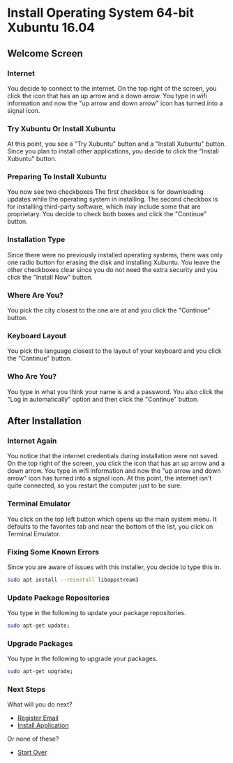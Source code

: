 # Install Operating System 64-bit Xubuntu 16.04

## Welcome Screen

### Internet

You decide to connect to the internet.
On the top right of the screen, you click the icon that has an up arrow and a down arrow.
You type in wifi information and now the "up arrow and down arrow" icon has turned into a signal icon.

### Try Xubuntu Or Install Xubuntu

At this point, you see a "Try Xubuntu" button and a "Install Xubuntu" button.
Since you plan to install other applications, you decide to click the "Install Xubuntu" button.

### Preparing To Install Xubuntu

You now see two checkboxes
The first checkbox is for downloading updates while the operating system in installing.
The second checkbox is for installing third-party software, which may include some that are proprietary.
You decide to check both boxes and click the "Continue" button.

### Installation Type

Since there were no previously installed operating systems,
there was only one radio button for erasing the disk and installing Xubuntu.
You leave the other checkboxes clear since you do not need the extra security and you click the "Install Now" button.

### Where Are You?

You pick the city closest to the one are at and you click the "Continue" button.

### Keyboard Layout

You pick the language closest to the layout of your keyboard and you click the "Continue" button.

### Who Are You?

You type in what you think your name is and a password.
You also click the "Log in automatically" option and then click the "Continue" button.

## After Installation

### Internet Again

You notice that the internet credentials during installation were not saved.
On the top right of the screen, you click the icon that has an up arrow and a down arrow.
You type in wifi information and now the "up arrow and down arrow" icon has turned into a signal icon.
At this point, the internet isn't quite connected, so you restart the computer just to be sure.

### Terminal Emulator

You click on the top left button which opens up the main system menu.
It defaults to the favorites tab and near the bottom of the list, you click on Terminal Emulator.

### Fixing Some Known Errors

Since you are aware of issues with this installer, you decide to type this in.

```bash
sudo apt install --reinstall libappstream3
```

### Update Package Repositories

You type in the following to update your package repositories.

```bash
sudo apt-get update;
```

### Upgrade Packages

You type in the following to upgrade your packages.

```bash
sudo apt-get upgrade;
```

### Next Steps

What will you do next?

- [Register Email](/register-email.md)
- [Install Application](/install-application.md)

Or none of these?

- [Start Over](/README.md)
